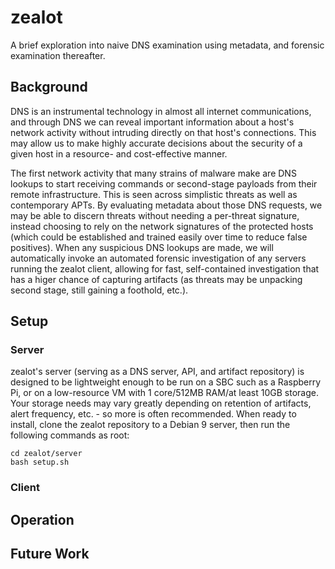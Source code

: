 # zealot
A brief exploration into naive DNS examination using metadata, and forensic examination thereafter.

## Background
DNS is an instrumental technology in almost all internet communications, and through DNS we can reveal important information about a host's network activity without intruding directly on that host's connections. This may allow us to make highly accurate decisions about the security of a given host in a resource- and cost-effective manner.

The first network activity that many strains of malware make are DNS lookups to start receiving commands or second-stage payloads from their remote infrastructure. This is seen across simplistic threats as well as contemporary APTs. By evaluating metadata about those DNS requests, we may be able to discern threats without needing a per-threat signature, instead choosing to rely on the network signatures of the protected hosts (which could be established and trained easily over time to reduce false positives). When any suspicious DNS lookups are made, we will automatically invoke an automated forensic investigation of any servers running the zealot client, allowing for fast, self-contained investigation that has a higer chance of capturing artifacts (as threats may be unpacking second stage, still gaining a foothold, etc.).

## Setup
### Server
zealot's server (serving as a DNS server, API, and artifact repository) is designed to be lightweight enough to be run on a SBC such as a Raspberry Pi, or on a low-resource VM with 1 core/512MB RAM/at least 10GB storage. Your storage needs may vary greatly depending on retention of artifacts, alert frequency, etc. - so more is often recommended. When ready to install, clone the zealot repository to a Debian 9 server, then run the following commands as root:
```
cd zealot/server
bash setup.sh
```

### Client

## Operation

## Future Work
